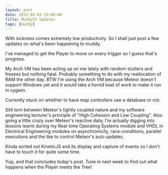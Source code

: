 ```yaml
---
layout: post
date: 2015-02-03 15:00:00
title: MuddyV2 Updates
tags: [muddy]
---
```


With sickness comes extremely low productivity. So I shall just post a few updates on what's been happening to muddy.

I've managed to get the Player to move on every trigger so I guess that's progress.

My Arch VM has been acting up on me lately with random stutters and freezes but nothing fatal. Probably something to do with my reallocation of RAM the other day. BTW I'm using the Arch VM because Meteor doesn't support Windows yet and it would take a horrid load of work to make it run in cygwin.

Currently stuck on whether to have map controllers use a database or not.

Still torn between Meteor's tightly coupled nature and my software engineering lecturer's principle of "High Cohesion and Low Coupling". Also going a little crazy over Meteor's reactive data; I'm actually digging into lessons learnt during my Real-time Operating Systems module and VHDL in Electrical Engineering modules on asynchronicity, race-conditions, parallel executions and the like to control Meteor's auto updates.

Kinda sorted out KineticJS and its display and capture of events so I don't have to touch it for quite some time.

Yup, and that concludes today's post. Tune in next week to find out what happens when the Player meets the Tree!